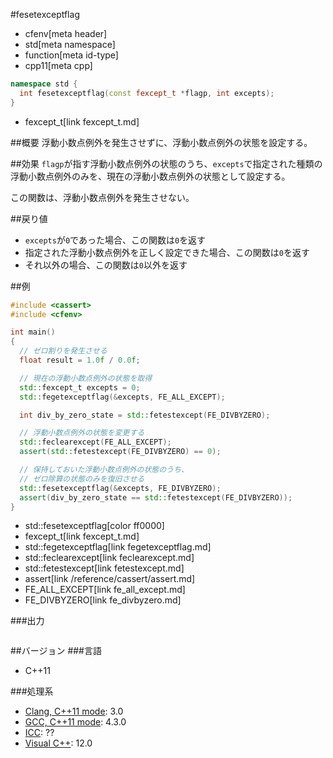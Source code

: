 #fesetexceptflag
* cfenv[meta header]
* std[meta namespace]
* function[meta id-type]
* cpp11[meta cpp]

```cpp
namespace std {
  int fesetexceptflag(const fexcept_t *flagp, int excepts);
}
```
* fexcept_t[link fexcept_t.md]

##概要
浮動小数点例外を発生させずに、浮動小数点例外の状態を設定する。


##効果
`flagp`が指す浮動小数点例外の状態のうち、`excepts`で指定された種類の浮動小数点例外のみを、現在の浮動小数点例外の状態として設定する。

この関数は、浮動小数点例外を発生させない。


##戻り値
- `excepts`が`0`であった場合、この関数は`0`を返す
- 指定された浮動小数点例外を正しく設定できた場合、この関数は`0`を返す
- それ以外の場合、この関数は`0`以外を返す


##例
```cpp
#include <cassert>
#include <cfenv>

int main()
{
  // ゼロ割りを発生させる
  float result = 1.0f / 0.0f;

  // 現在の浮動小数点例外の状態を取得
  std::fexcept_t excepts = 0;
  std::fegetexceptflag(&excepts, FE_ALL_EXCEPT);

  int div_by_zero_state = std::fetestexcept(FE_DIVBYZERO);

  // 浮動小数点例外の状態を変更する
  std::feclearexcept(FE_ALL_EXCEPT);
  assert(std::fetestexcept(FE_DIVBYZERO) == 0);

  // 保持しておいた浮動小数点例外の状態のうち、
  // ゼロ除算の状態のみを復旧させる
  std::fesetexceptflag(&excepts, FE_DIVBYZERO);
  assert(div_by_zero_state == std::fetestexcept(FE_DIVBYZERO));
}
```
* std::fesetexceptflag[color ff0000]
* fexcept_t[link fexcept_t.md]
* std::fegetexceptflag[link fegetexceptflag.md]
* std::feclearexcept[link feclearexcept.md]
* std::fetestexcept[link fetestexcept.md]
* assert[link /reference/cassert/assert.md]
* FE_ALL_EXCEPT[link fe_all_except.md]
* FE_DIVBYZERO[link fe_divbyzero.md]

###出力
```
```


##バージョン
###言語
- C++11

###処理系
- [Clang, C++11 mode](/implementation.md#clang): 3.0
- [GCC, C++11 mode](/implementation.md#gcc): 4.3.0
- [ICC](/implementation.md#icc): ??
- [Visual C++](/implementation.md#visual_cpp): 12.0


